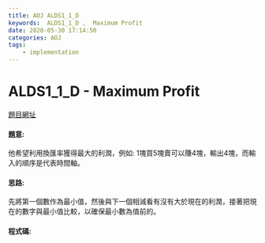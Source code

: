 ```yaml
---
title: AOJ ALDS1_1_D
keywords:  ALDS1_1_D ,  Maximum Profit
date: 2020-05-30 17:14:50
categories: AOJ
tags:
    - implementation
---
```

# ALDS1_1_D - Maximum Profit
[題目網址](https://onlinejudge.u-aizu.ac.jp/courses/lesson/1/ALDS1/1/ALDS1_1_D)


#### 題意:
他希望利用換匯率獲得最大的利潤，例如: 1塊買5塊賣可以賺4塊，輸出4塊，而輸入的順序是代表時間軸。
<!-- more -->
#### 思路:
先將第一個數作為最小值，然後與下一個相減看有沒有大於現在的利潤，接著把現在的數字與最小值比較，以確保最小數為值前的。
#### 程式碼:
<script src="https://gist.github.com/Daviswww/b456634867aba083d9230d0180c34acc.js"></script>